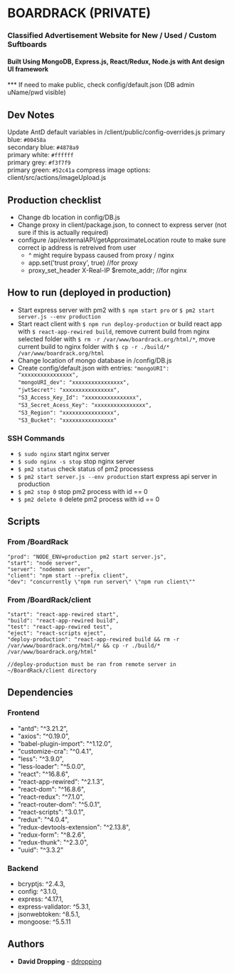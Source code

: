 # BOARDRACK (PRIVATE)

### Classified Advertisement Website for New / Used / Custom Suftboards

#### Built Using MongoDB, Express.js, React/Redux, Node.js with Ant design UI framework

\*\*\* If need to make public, check config/default.json (DB admin uName/pwd visible)

## Dev Notes

Update AntD default variables in /client/public/config-overrides.js
primary blue: `#00458a`  
secondary blue: `#4878a9`  
primary white: `#ffffff`  
primary grey: `#f3f7f9`  
primary green: `#52c41a`
compress image options: client/src/actions/imageUpload.js

## Production checklist

- Change db location in config/DB.js
- Change proxy in client/package.json, to connect to express server (not sure if this is actually required)
- configure /api/externalAPI/getApproximateLocation route to make sure correct ip address is retreived from user
  - ^ might require bypass caused from proxy / nginx
  - app.set('trust proxy', true) //for proxy
  - proxy_set_header X-Real-IP \$remote_addr; //for nginx

## How to run (deployed in production)

- Start express server with pm2 with `$ npm start pro` or `$ pm2 start server.js --env production`
- Start react client with `$ npm run deploy-production` or build react app with `$ react-app-rewired build`, remove current build from nginx selected folder with `$ rm -r /var/www/boardrack.org/html/*`, move current build to nginx folder with `$ cp -r ./build/* /var/www/boardrack.org/html`
- Change location of mongo database in /config/DB.js
- Create config/default.json with entries:
  `"mongoURI": "xxxxxxxxxxxxxxxx",`  
  `"mongoURI_dev": "xxxxxxxxxxxxxxxx",`  
  `"jwtSecret": "xxxxxxxxxxxxxxxx",`  
  `"S3_Access_Key_Id": "xxxxxxxxxxxxxxxx",`  
  `"S3_Secret_Acess_Key": "xxxxxxxxxxxxxxxx",`  
  `"S3_Region": "xxxxxxxxxxxxxxxx",`  
  `"S3_Bucket": "xxxxxxxxxxxxxxxx"`

### SSH Commands

- `$ sudo nginx` start nginx server
- `$ sudo nginx -s stop` stop nginx server
- `$ pm2 status` check status of pm2 processess
- `$ pm2 start server.js --env production` start express api server in production
- `$ pm2 stop 0` stop pm2 process with id == 0
- `$ pm2 delete 0` delete pm2 process with id == 0

## Scripts

### From /BoardRack

    "prod": "NODE_ENV=production pm2 start server.js",
    "start": "node server",
    "server": "nodemon server",
    "client": "npm start --prefix client",
    "dev": "concurrently \"npm run server\" \"npm run client\""

### From /BoardRack/client

    "start": "react-app-rewired start",
    "build": "react-app-rewired build",
    "test": "react-app-rewired test",
    "eject": "react-scripts eject",
    "deploy-production": "react-app-rewired build && rm -r /var/www/boardrack.org/html/* && cp -r ./build/* /var/www/boardrack.org/html"

    //deploy-production must be ran from remote server in ~/BoardRack/client directory

## Dependencies

### Frontend

- "antd": "^3.21.2",
- "axios": "^0.19.0",
- "babel-plugin-import": "^1.12.0",
- "customize-cra": "^0.4.1",
- "less": "^3.9.0",
- "less-loader": "^5.0.0",
- "react": "^16.8.6",
- "react-app-rewired": "^2.1.3",
- "react-dom": "^16.8.6",
- "react-redux": "^7.1.0",
- "react-router-dom": "^5.0.1",
- "react-scripts": "3.0.1",
- "redux": "^4.0.4",
- "redux-devtools-extension": "^2.13.8",
- "redux-form": "^8.2.6",
- "redux-thunk": "^2.3.0",
- "uuid": "^3.3.2"

### Backend

- bcryptjs: ^2.4.3,
- config: ^3.1.0,
- express: ^4.17.1,
- express-validator: ^5.3.1,
- jsonwebtoken: ^8.5.1,
- mongoose: ^5.5.11

## Authors

- **David Dropping** - [ddropping](https://github.com/ddropping)
